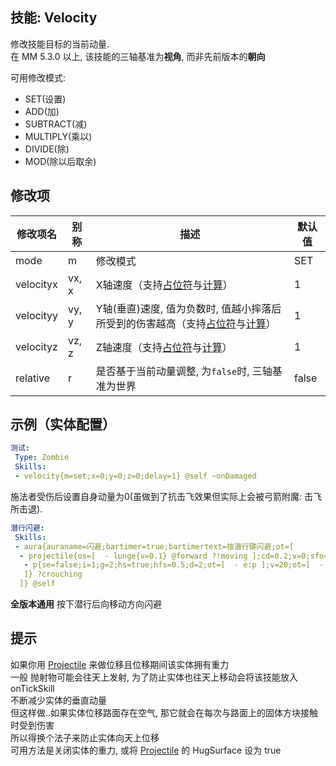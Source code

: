 技能: Velocity
--------------------------

修改技能目标的当前动量.  
在 MM 5.3.0 以上, 该技能的三轴基准为**视角**, 而非先前版本的**朝向**

可用修改模式:

-   SET(设置)
-   ADD(加)
-   SUBTRACT(减)
-   MULTIPLY(乘以)
-   DIVIDE(除)
-   MOD(除以后取余)

修改项
----------

| 修改项名 | 别称    | 描述                                                                                                    | 默认值 |
|-----------|------------|----------------------------------------------------------------------------------------------------------------|---------------|
| mode      | m       | 修改模式 | SET  |
| velocityx | vx, x   | X轴速度（支持[占位符](/技能/占位符)与[计算](/技能/计算)）  | 1             |
| velocityy | vy, y   | Y轴(垂直)速度, 值为负数时, 值越小摔落后所受到的伤害越高（支持[占位符](/技能/占位符)与[计算](/技能/计算)）  | 1             |
| velocityz | vz, z   | Z轴速度（支持[占位符](/技能/占位符)与[计算](/技能/计算)）  | 1   |
| relative | r | 是否基于当前动量调整, 为`false`时, 三轴基准为世界 | false |

示例（实体配置）
--------

```yaml
测试:
 Type: Zombie
 Skills:
 - velocity{m=set;x=0;y=0;z=0;delay=1} @self ~onDamaged
```
施法者受伤后设置自身动量为0(虽做到了抗击飞效果但实际上会被弓箭附魔: 击飞 所击退).
```yaml
潜行闪避:
 Skills:
 - aura{auraname=闪避;bartimer=true;bartimertext=按潜行键闪避;ot=[
  - projectile{os=[  - lunge{v=0.1} @forward ?!moving ];cd=0.2;v=0;sfo=0;hfs=1;syo=0;se=false;i=1;d=10;ot=[  - e:p{a=1} ];oe=[
   - p{se=false;i=1;g=2;hs=true;hfs=0.5;d=2;ot=[  - e:p ];v=20;ot=[  - lunge{v=5} - jump{v=-5} ];ho=180;sfo=0;syo=0} @origin
   ]} ?crouching
  ]} @self
```
**全版本通用** 按下潜行后向移动方向闪避


提示
----

如果你用 [Projectile](/技能/列表/projectile) 来做位移且位移期间该实体拥有重力  
一般 抛射物可能会往天上发射, 为了防止实体也往天上移动会将该技能放入onTickSkill  
不断减少实体的垂直动量  
但这样做..如果实体位移路面存在空气, 那它就会在每次与路面上的固体方块接触时受到伤害  
所以得换个法子来防止实体向天上位移  
可用方法是关闭实体的重力, 或将 [Projectile](/技能/列表/projectile) 的 HugSurface 设为 true